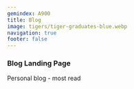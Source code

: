 ```yaml
---
gemindex: A900
title: Blog
image: tigers/tiger-graduates-blue.webp
navigation: true
footer: false
---
```


### Blog Landing Page

Personal blog - most read
